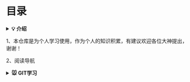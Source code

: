 # 目录

<b><details><summary>💡 介绍</summary></b>
</details>

1、本仓库是为个人学习使用，作为个人的知识积累，有建议欢迎各位大神提出，谢谢！

2、阅读导航

<b><details><summary>🐭 GIT学习</summary></b>

- [git环境安装](./git/git环境安装.md)
- [git操作手册](./git/git操作.md)

</details>